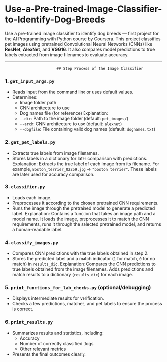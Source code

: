# Use-a-Pre-trained-Image-Classifier-to-Identify-Dog-Breeds
Use a pre-trained image classifier to identify dog breeds — first project for the AI Programming with Python course by Coursera.
This project classifies pet images using pretrained Convolutional Neural Networks (CNNs) like **ResNet**, **AlexNet**, and **VGG16**. It also compares model predictions to true labels extracted from image filenames to evaluate accuracy.

---

                           ## Step Process of the Image Classifier
### 1. `get_input_args.py`
- Reads input from the command line or uses default values.  
- Determines:
  - Image folder path  
  - CNN architecture to use  
  - Dog names file (for reference)
  Explanation:
  - `--dir`: Path to the image folder (default: `pet_images/`)
  - `--arch`: CNN architecture to use (default: `alexnet`)
  - `--dogfile`: File containing valid dog names (default: `dognames.txt`)  

### 2. `get_pet_labels.py`
- Extracts true labels from image filenames.  
- Stores labels in a dictionary for later comparison with predictions.
Explanation: Extracts the true label of each image from its filename. For example, `Boston_terrier_02259.jpg` → `"boston terrier"`. These labels are later used for accuracy comparison.

### 3. `classifier.py`
- Loads each image.  
- Preprocesses it according to the chosen pretrained CNN requirements.  
- Runs the image through the pretrained model to generate a predicted label.
Explanation: Contains a function that takes an image path and a model name. It loads the image, preprocesses it to match the CNN requirements, runs it through the selected pretrained model, and returns a human-readable label.

### 4. `classify_images.py`
- Compares CNN predictions with the true labels obtained in step 2.  
- Stores the predicted label and a match indicator (`1` for match, `0` for no match) in `results_dic`.
Explanation: Compares the CNN predictions to true labels obtained from the image filenames. Adds predictions and match results to a dictionary (`results_dic`) for each image.

### 5. `print_functions_for_lab_checks.py` (optional/debugging)
- Displays intermediate results for verification.  
- Checks a few predictions, matches, and pet labels to ensure the process is correct.

### 6. `print_results.py`
- Summarizes results and statistics, including:
  - Accuracy  
  - Number of correctly classified dogs  
  - Other relevant metrics  
- Presents the final outcomes clearly.
